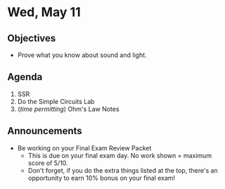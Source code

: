 Wed, May 11
=================== 
   
    
Objectives    
------------    
- Prove what you know about sound and light.
  
Agenda      
---------      
1. SSR
2. Do the Simple Circuits Lab
3. (*time permitting*) Ohm's Law Notes

  
Announcements   
-------------    
- Be working on your Final Exam Review Packet
	- This is due on your final exam day.  No work shown = maximum score of 5/10.
	- Don't forget, if you do the extra things listed at the top, there's an opportunity to earn 10% bonus on your final exam!

[rev]: https://avon.schoology.com/course/5138386979/materials?f=595396692
<!--stackedit_data:
eyJoaXN0b3J5IjpbMTc4MTY5MjI0MSwxMzQwMDA1OTExLC03NT
MxMDQ5ODYsLTEzODgyNTY2MTgsMTU1MjI0MTQ4OSw0MTI0ODM0
NzQsLTE5OTA0NzU3OTAsMTkzNTQyMjc3LC00Nzc4NTI3ODQsLT
k0NTQ4NjM4MSwxMTE3NDk2MDY0LDg2NTU2NDkwNiwtMTQwNTc3
MTk1MiwtMzE5ODg0NzQ4LDE1MzMyMTI4ODQsLTIwNzk5MDE3NT
EsODA3Nzg0Mzg4LDQyODczMzE1OSwxNzQ4MDAzNDM3LC0xODk1
MjQzMTQyXX0=
-->